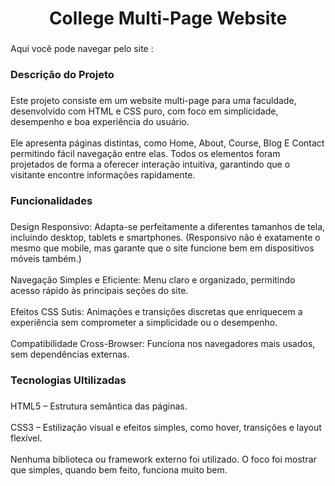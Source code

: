 <h1 align="center">College Multi-Page Website</h1>

###

<p align="left">Aqui você pode navegar pelo site : <a href="https://melissasantana1.github.io/Website-responsive-multi-page/"></a></p>

###

<h3 align="left">Descrição do Projeto</h3>

###

<p align="left">Este projeto consiste em um website multi-page para uma faculdade, desenvolvido com HTML e CSS puro, com foco em simplicidade, desempenho e boa experiência do usuário.<br><br>Ele apresenta páginas distintas, como Home, About, Course, Blog E Contact permitindo fácil navegação entre elas. Todos os elementos foram projetados de forma a oferecer interação intuitiva, garantindo que o visitante encontre informações rapidamente.</p>

###

<h3 align="left">Funcionalidades</h3>

###

<p align="left">Design Responsivo: Adapta-se perfeitamente a diferentes tamanhos de tela, incluindo desktop, tablets e smartphones. (Responsivo não é exatamente o mesmo que mobile, mas garante que o site funcione bem em dispositivos móveis também.)<br><br>Navegação Simples e Eficiente: Menu claro e organizado, permitindo acesso rápido às principais seções do site.<br><br>Efeitos CSS Sutis: Animações e transições discretas que enriquecem a experiência sem comprometer a simplicidade ou o desempenho.<br><br>Compatibilidade Cross-Browser: Funciona nos navegadores mais usados, sem dependências externas.</p>

###

<h3 align="left">Tecnologias Ultilizadas</h3>

###

<p align="left">HTML5 – Estrutura semântica das páginas.<br><br>CSS3 – Estilização visual e efeitos simples, como hover, transições e layout flexível.<br><br>Nenhuma biblioteca ou framework externo foi utilizado. O foco foi mostrar que simples, quando bem feito, funciona muito bem.</p>

###
